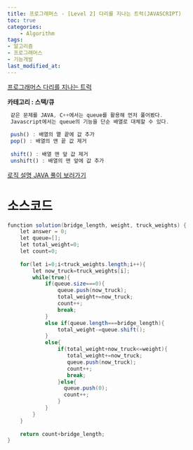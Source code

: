 ```yaml
---
title: 프로그래머스 - [Level 2] 다리를 지나는 트럭(JAVASCRIPT)
toc: true
categories:	
    - Algorithm
tags:
- 알고리즘
- 프로그래머스
- 기능개발
last_modified_at: 
---
```


[프로그래머스 다리를 지나는 트럭](https://programmers.co.kr/learn/courses/30/lessons/42583) 

**카테고리 : 스택/큐**

```javascript
 같은 문제를 JAVA, C++에서는 queue를 활용해 먼저 풀어봤다.
 Javascript에서는 queue의 기능을 단순 배열로 대체할 수 있다.
 
 push() : 배열의 맽 끝에 값 추가
 pop() : 배열의 맨 끝 값 제거
 
 shift() : 배열 맨 앞 값 제거
 unshift() : 배열의 맨 앞에 값 추가
```

 [로직 설명 JAVA 풀이 보러가기](https://gwang920.github.io/algorithm/programmers-1-42583/)

# 소스코드

```java
function solution(bridge_length, weight, truck_weights) {
    let answer = 0;
    let queue=[];
    let total_weight=0;
    let count=0;
    
    for(let i=0;i<truck_weights.length;i++){
        let now_truck=truck_weights[i]; 
        while(true){
            if(queue.size===0){
                queue.push(now_truck);
                total_weight+=now_truck;
                count++;
                break;
            }
            else if(queue.length===bridge_length){
                total_weight-=queue.shift();
            }
            else{
                if(total_weight+now_truck<=weight){
                   total_weight+=now_truck;
                   queue.push(now_truck);
                   count++;
                   break;
                }else{
                  queue.push(0);
                  count++;
                }
            }
        }
    }
    
    return count+bridge_length;
}
```

